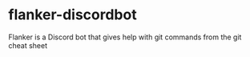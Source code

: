 # flanker-discordbot
Flanker is a Discord bot that gives help with git commands from the git cheat sheet
